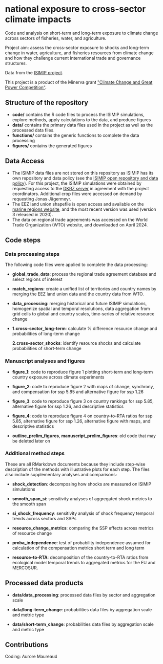 # national exposure to cross-sector climate impacts

Code and analysis on short-term and long-term exposure to climate change across sectors of fisheries, water, and agriculture.

Project aim: assess the cross-sector exposure to shocks and long-term change in water, agriculture, and fisheries resources from climate change and how they challenge current international trade and governance structures.

Data from the [ISIMIP project](https://www.isimip.org).

This project is a product of the Minerva grant ["Climate Change and Great Power Competition"](https://minerva.defense.gov/Research/Funded-Projects/Article/2957063/climate-change-and-great-power-competition/).

## Structure of the repository

-   **code/** contains the R code files to process the ISIMIP simulations, explore methods, apply calculations to the data, and produce figures
-   **data/** contains the primary data files used in the project as well as the processed data files.
-   **functions/** contains the generic functions to complete the data processing
-   **figures/** contains the generated figures

## Data Access

-   The ISIMIP data files are not stored on this repository as ISIMIP has its own repository and data policy (see the [ISIMIP open repository and data policy](https://www.isimip.org/gettingstarted/data-access/)). For this project, the ISIMIP simulations were obtained by requesting access to the [DKRZ server](https://www.isimip.org/dashboard/accessing-isimip-data-dkrz-server/) in agreement with the project coordinators. Additional crop files were accessed on demand by requesting Jonas Jägermeyr.
-   The EEZ land union shapefile is open access and available on the [marine regions website](https://www.marineregions.org/downloads.php), and the most recent version was used (version 3 released in 2020).
-   The data on regional trade agreements was accessed on the World Trade Organization (WTO) website, and downloaded on April 2024.

## Code steps

### Data processing steps

The following code files were applied to complete the data processing:

-   **global_trade_data**: process the regional trade agreement database and select regions of interest

-   **match_regions**: create a unified list of territories and country names by merging the EEZ land union data and the country data from WTO.

-   **data_processing**: merging historical and future ISIMIP simulations, homogenize spatial and temporal resolutions, data aggregation from grid cells to global and country scales, time-series of relative resource change

-   **1.cross-sector_long-term**: calculate % difference resource change and probabilities of long-term change

    **2.cross-sector_shocks**: identify resource shocks and calculate probabilities of short-term change

### Manuscript analyses and figures

-   **figure_1**: code to reproduce figure 1 plotting short-term and long-term country exposure across climate experiments

-   **figure_2**: code to reproduce figure 2 with maps of change, synchrony, and compensation for ssp 5.85 and alternative figure for ssp 1.26

-   **figure_3**: code to reproduce figure 3 on country rankings for ssp 5.85, alternative figure for ssp 1.26, and descriptive statistics

-   **figure_4**: code to reproduce figure 4 on country-to-RTA ratios for ssp 5.85, alternative figure for ssp 1.26, alternative figure with maps, and descriptive statistics

-   **outline_prelim_figures**, **manuscript_prelim_figures**: old code that may be deleted later on

### Additional method steps

These are all RMarkdown documents because they include step-wise description of the methods with illustrative plots for each step. The files also include supplementary analyses and comparisons:

-   **shock_detection**: decomposing how shocks are measured on ISIMIP simulations

-   **smooth_span_si**: sensitivity analyses of aggregated shock metrics to the smooth span

-   **si_shock_frequency**: sensitivity analysis of shock frequency temporal trends across sectors and SSPs

-   **resource_change_metrics**: comparing the SSP effects across metrics of resource change

-   **proba_independence**: test of probability independence assumed for calculation of the compensation metrics short term and long term

-   **resource-to-RTA**: decomposition of the country-to-RTA ratios from ecological model temporal trends to aggregated metrics for the EU and MERCOSUR.

## Processed data products

-   **data/data_processing**: processed data files by sector and aggregation scale

-   **data/long-term_change**: probabilities data files by aggregation scale and metric type

-   **data/short-term_change**: probabilities data files by aggregation scale and metric type

## Contributions

Coding: Aurore Maureaud
